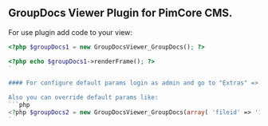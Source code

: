 ## GroupDocs Viewer Plugin for PimCore CMS.

For use plugin add code to your view:
```php
<?php $groupDocs1 = new GroupDocsViewer_GroupDocs(); ?>

<?php echo $groupDocs1->renderFrame(); ?>
`

#### For configure default params login as admin and go to "Extras" => "Configure GroupDocs Viewer"  menu.

Also you can override default params like:
```php
<?php $groupDocs2 = new GroupDocsViewer_GroupDocs(array( 'fileid' => '123', 'frameborder' => '1', 'width' => '680', 'height' => '900' )); ?>
`
